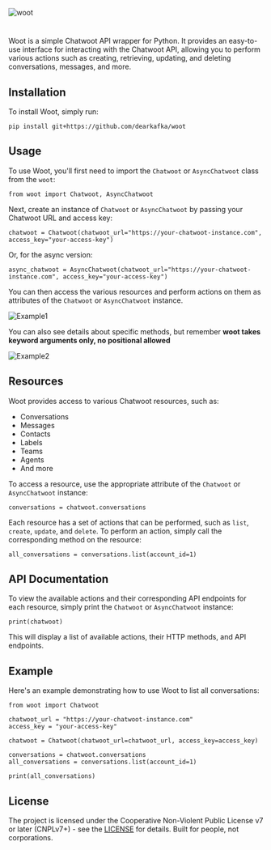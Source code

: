 ![woot](https://socialify.git.ci/dearkafka/woot/image?font=Bitter&logo=data%3Aimage%2Fsvg%2Bxml%3Bcharset%3DUTF-8%2C%253Csvg%2520xmlns%253D%2522http%253A%252F%252Fwww.w3.org%252F2000%252Fsvg%2522%2520viewBox%253D%25220%25200%2520100%2520100%2522%253E%253Ctext%2520y%253D%2522.9em%2522%2520font-size%253D%252290%2522%253E%25F0%259F%25A6%2589%253C%252Ftext%253E%253C%252Fsvg%253E&name=1&pattern=Plus&theme=Auto)
# 
Woot is a simple Chatwoot API wrapper for Python.
It provides an easy-to-use interface for interacting with the Chatwoot API, allowing you to perform various actions such as creating, retrieving, updating, and deleting conversations, messages, and more.

## Installation

To install Woot, simply run:

```
pip install git+https://github.com/dearkafka/woot
```

## Usage

To use Woot, you'll first need to import the `Chatwoot` or `AsyncChatwoot` class from the `woot`:

```
from woot import Chatwoot, AsyncChatwoot
```

Next, create an instance of `Chatwoot` or `AsyncChatwoot` by passing your Chatwoot URL and access key:

```
chatwoot = Chatwoot(chatwoot_url="https://your-chatwoot-instance.com", access_key="your-access-key")
```

Or, for the async version:

```
async_chatwoot = AsyncChatwoot(chatwoot_url="https://your-chatwoot-instance.com", access_key="your-access-key")
```

You can then access the various resources and perform actions on them as attributes of the `Chatwoot` or `AsyncChatwoot` instance.

![Example1](https://i.imgur.com/hOH0e6Q.gif)

You can also see details about specific methods, but remember **woot takes keyword arguments only, no positional allowed**

![Example2](https://i.imgur.com/lIDV1kw.gif)



## Resources

Woot provides access to various Chatwoot resources, such as:

- Conversations
- Messages
- Contacts
- Labels
- Teams
- Agents
- And more

To access a resource, use the appropriate attribute of the `Chatwoot` or `AsyncChatwoot` instance:

```
conversations = chatwoot.conversations
```

Each resource has a set of actions that can be performed, such as `list`, `create`, `update`, and `delete`. To perform an action, simply call the corresponding method on the resource:

```
all_conversations = conversations.list(account_id=1)
```

## API Documentation

To view the available actions and their corresponding API endpoints for each resource, simply print the `Chatwoot` or `AsyncChatwoot` instance:

```
print(chatwoot)
```

This will display a list of available actions, their HTTP methods, and API endpoints.

## Example

Here's an example demonstrating how to use Woot to list all conversations:

```
from woot import Chatwoot

chatwoot_url = "https://your-chatwoot-instance.com"
access_key = "your-access-key"

chatwoot = Chatwoot(chatwoot_url=chatwoot_url, access_key=access_key)

conversations = chatwoot.conversations
all_conversations = conversations.list(account_id=1)

print(all_conversations)
```


## License
The project is licensed under the Cooperative Non-Violent Public License v7 or later (CNPLv7+) - see the [LICENSE](LICENSE) for details. Built for people, not corporations.
